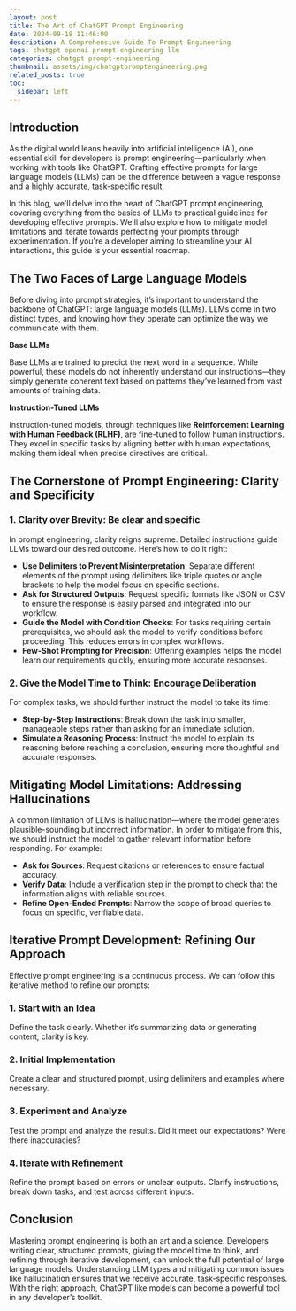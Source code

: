 ```yaml
---
layout: post
title: The Art of ChatGPT Prompt Engineering
date: 2024-09-18 11:46:00
description: A Comprehensive Guide To Prompt Engineering
tags: chatgpt openai prompt-engineering llm
categories: chatgpt prompt-engineering
thumbnail: assets/img/chatgptpromptengineering.png
related_posts: true
toc:
  sidebar: left
---
```


## Introduction

As the digital world leans heavily into artificial intelligence (AI), one essential skill for developers is prompt engineering—particularly when working with tools like ChatGPT. Crafting effective prompts for large language models (LLMs) can be the difference between a vague response and a highly accurate, task-specific result.

In this blog, we'll delve into the heart of ChatGPT prompt engineering, covering everything from the basics of LLMs to practical guidelines for developing effective prompts. We'll also explore how to mitigate model limitations and iterate towards perfecting your prompts through experimentation. If you're a developer aiming to streamline your AI interactions, this guide is your essential roadmap.

## The Two Faces of Large Language Models

Before diving into prompt strategies, it’s important to understand the backbone of ChatGPT: large language models (LLMs). LLMs come in two distinct types, and knowing how they operate can optimize the way we communicate with them.

**Base LLMs**

Base LLMs are trained to predict the next word in a sequence. While powerful, these models do not inherently understand our instructions—they simply generate coherent text based on patterns they’ve learned from vast amounts of training data.

**Instruction-Tuned LLMs**

Instruction-tuned models, through techniques like **Reinforcement Learning with Human Feedback (RLHF)**, are fine-tuned to follow human instructions. They excel in specific tasks by aligning better with human expectations, making them ideal when precise directives are critical.

## The Cornerstone of Prompt Engineering: Clarity and Specificity

### 1. Clarity over Brevity: Be clear and specific

In prompt engineering, clarity reigns supreme. Detailed instructions guide LLMs toward our desired outcome. Here’s how to do it right:

- **Use Delimiters to Prevent Misinterpretation**: Separate different elements of the prompt using delimiters like triple quotes or angle brackets to help the model focus on specific sections.
- **Ask for Structured Outputs**: Request specific formats like JSON or CSV to ensure the response is easily parsed and integrated into our workflow.
- **Guide the Model with Condition Checks**: For tasks requiring certain prerequisites, we should ask the model to verify conditions before proceeding. This reduces errors in complex workflows.
- **Few-Shot Prompting for Precision**: Offering examples helps the model learn our requirements quickly, ensuring more accurate responses.

### 2. Give the Model Time to Think: Encourage Deliberation

For complex tasks, we should further instruct the model to take its time:

- **Step-by-Step Instructions**: Break down the task into smaller, manageable steps rather than asking for an immediate solution.
- **Simulate a Reasoning Process**: Instruct the model to explain its reasoning before reaching a conclusion, ensuring more thoughtful and accurate responses.

## Mitigating Model Limitations: Addressing Hallucinations

A common limitation of LLMs is hallucination—where the model generates plausible-sounding but incorrect information. In order to mitigate from this, we should instruct the model to gather relevant information before responding. For example:

- **Ask for Sources**: Request citations or references to ensure factual accuracy.
- **Verify Data**: Include a verification step in the prompt to check that the information aligns with reliable sources.
- **Refine Open-Ended Prompts**: Narrow the scope of broad queries to focus on specific, verifiable data.
  
## Iterative Prompt Development: Refining Our Approach

Effective prompt engineering is a continuous process. We can follow this iterative method to refine our prompts:

### 1. Start with an Idea

Define the task clearly. Whether it’s summarizing data or generating content, clarity is key.

### 2. Initial Implementation

Create a clear and structured prompt, using delimiters and examples where necessary.

### 3. Experiment and Analyze

Test the prompt and analyze the results. Did it meet our expectations? Were there inaccuracies?

### 4. Iterate with Refinement

Refine the prompt based on errors or unclear outputs. Clarify instructions, break down tasks, and test across different inputs.

## Conclusion

Mastering prompt engineering is both an art and a science. Developers writing clear, structured prompts, giving the model time to think, and refining through iterative development, can unlock the full potential of large language models. Understanding LLM types and mitigating common issues like hallucination ensures that we receive accurate, task-specific responses. With the right approach, ChatGPT like models can become a powerful tool in any developer’s toolkit.